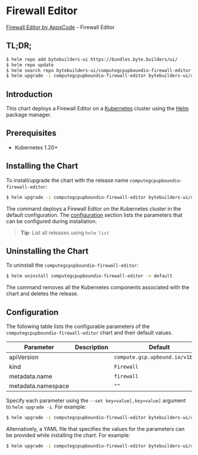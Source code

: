 # Firewall Editor

[Firewall Editor by AppsCode](https://byte.builders) - Firewall Editor

## TL;DR;

```bash
$ helm repo add bytebuilders-ui https://bundles.byte.builders/ui/
$ helm repo update
$ helm search repo bytebuilders-ui/computegcpupboundio-firewall-editor --version=v0.4.18
$ helm upgrade -i computegcpupboundio-firewall-editor bytebuilders-ui/computegcpupboundio-firewall-editor -n default --create-namespace --version=v0.4.18
```

## Introduction

This chart deploys a Firewall Editor on a [Kubernetes](http://kubernetes.io) cluster using the [Helm](https://helm.sh) package manager.

## Prerequisites

- Kubernetes 1.20+

## Installing the Chart

To install/upgrade the chart with the release name `computegcpupboundio-firewall-editor`:

```bash
$ helm upgrade -i computegcpupboundio-firewall-editor bytebuilders-ui/computegcpupboundio-firewall-editor -n default --create-namespace --version=v0.4.18
```

The command deploys a Firewall Editor on the Kubernetes cluster in the default configuration. The [configuration](#configuration) section lists the parameters that can be configured during installation.

> **Tip**: List all releases using `helm list`

## Uninstalling the Chart

To uninstall the `computegcpupboundio-firewall-editor`:

```bash
$ helm uninstall computegcpupboundio-firewall-editor -n default
```

The command removes all the Kubernetes components associated with the chart and deletes the release.

## Configuration

The following table lists the configurable parameters of the `computegcpupboundio-firewall-editor` chart and their default values.

|     Parameter      | Description |                   Default                   |
|--------------------|-------------|---------------------------------------------|
| apiVersion         |             | <code>compute.gcp.upbound.io/v1beta1</code> |
| kind               |             | <code>Firewall</code>                       |
| metadata.name      |             | <code>firewall</code>                       |
| metadata.namespace |             | <code>""</code>                             |


Specify each parameter using the `--set key=value[,key=value]` argument to `helm upgrade -i`. For example:

```bash
$ helm upgrade -i computegcpupboundio-firewall-editor bytebuilders-ui/computegcpupboundio-firewall-editor -n default --create-namespace --version=v0.4.18 --set apiVersion=compute.gcp.upbound.io/v1beta1
```

Alternatively, a YAML file that specifies the values for the parameters can be provided while
installing the chart. For example:

```bash
$ helm upgrade -i computegcpupboundio-firewall-editor bytebuilders-ui/computegcpupboundio-firewall-editor -n default --create-namespace --version=v0.4.18 --values values.yaml
```

